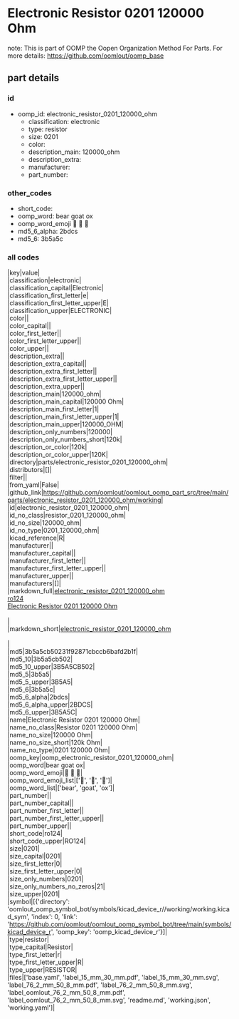 # Electronic Resistor 0201 120000 Ohm  

note: This is part of OOMP the Oopen Organization Method For Parts. For more details: https://github.com/oomlout/oomp_base

##  part details





### id
* oomp_id: electronic_resistor_0201_120000_ohm
  * classification: electronic
  * type: resistor
  * size: 0201
  * color: 
  * description_main: 120000_ohm
  * description_extra: 
  * manufacturer: 
  * part_number: 

### other_codes
* short_code: 
* oomp_word: bear goat ox
* oomp_word_emoji :bear: :goat: :ox:
* md5_6_alpha: 2bdcs
* md5_6: 3b5a5c

### all codes 
|key|value|  
|classification|electronic|  
|classification_capital|Electronic|  
|classification_first_letter|e|  
|classification_first_letter_upper|E|  
|classification_upper|ELECTRONIC|  
|color||  
|color_capital||  
|color_first_letter||  
|color_first_letter_upper||  
|color_upper||  
|description_extra||  
|description_extra_capital||  
|description_extra_first_letter||  
|description_extra_first_letter_upper||  
|description_extra_upper||  
|description_main|120000_ohm|  
|description_main_capital|120000 Ohm|  
|description_main_first_letter|1|  
|description_main_first_letter_upper|1|  
|description_main_upper|120000_OHM|  
|description_only_numbers|120000|  
|description_only_numbers_short|120k|  
|description_or_color|120k|  
|description_or_color_upper|120K|  
|directory|parts/electronic_resistor_0201_120000_ohm|  
|distributors|[]|  
|filter||  
|from_yaml|False|  
|github_link|https://github.com/oomlout/oomlout_oomp_part_src/tree/main/parts/electronic_resistor_0201_120000_ohm/working|  
|id|electronic_resistor_0201_120000_ohm|  
|id_no_class|resistor_0201_120000_ohm|  
|id_no_size|120000_ohm|  
|id_no_type|0201_120000_ohm|  
|kicad_reference|R|  
|manufacturer||  
|manufacturer_capital||  
|manufacturer_first_letter||  
|manufacturer_first_letter_upper||  
|manufacturer_upper||  
|manufacturers|[]|  
|markdown_full|[electronic_resistor_0201_120000_ohm](https://github.com/oomlout/oomlout_oomp_part_src/tree/main/parts/electronic_resistor_0201_120000_ohm/working)<br>[ro124](https://github.com/oomlout/oomlout_oomp_part_src/tree/main/parts/electronic_resistor_0201_120000_ohm/working)<br>[Electronic Resistor 0201 120000 Ohm](https://github.com/oomlout/oomlout_oomp_part_src/tree/main/parts/electronic_resistor_0201_120000_ohm/working)<br><br>|  
|markdown_short|[electronic_resistor_0201_120000_ohm](https://github.com/oomlout/oomlout_oomp_part_src/tree/main/parts/electronic_resistor_0201_120000_ohm/working)<br><br>|  
|md5|3b5a5cb50231f92871cbccb6bafd2b1f|  
|md5_10|3b5a5cb502|  
|md5_10_upper|3B5A5CB502|  
|md5_5|3b5a5|  
|md5_5_upper|3B5A5|  
|md5_6|3b5a5c|  
|md5_6_alpha|2bdcs|  
|md5_6_alpha_upper|2BDCS|  
|md5_6_upper|3B5A5C|  
|name|Electronic Resistor 0201 120000 Ohm|  
|name_no_class|Resistor 0201 120000 Ohm|  
|name_no_size|120000 Ohm|  
|name_no_size_short|120k Ohm|  
|name_no_type|0201 120000 Ohm|  
|oomp_key|oomp_electronic_resistor_0201_120000_ohm|  
|oomp_word|bear goat ox|  
|oomp_word_emoji|:bear: :goat: :ox:|  
|oomp_word_emoji_list|[':bear:', ':goat:', ':ox:']|  
|oomp_word_list|['bear', 'goat', 'ox']|  
|part_number||  
|part_number_capital||  
|part_number_first_letter||  
|part_number_first_letter_upper||  
|part_number_upper||  
|short_code|ro124|  
|short_code_upper|RO124|  
|size|0201|  
|size_capital|0201|  
|size_first_letter|0|  
|size_first_letter_upper|0|  
|size_only_numbers|0201|  
|size_only_numbers_no_zeros|21|  
|size_upper|0201|  
|symbol|[{'directory': 'oomlout_oomp_symbol_bot/symbols/kicad_device_r//working/working.kicad_sym', 'index': 0, 'link': 'https://github.com/oomlout/oomlout_oomp_symbol_bot/tree/main/symbols/kicad_device_r', 'oomp_key': 'oomp_kicad_device_r'}]|  
|type|resistor|  
|type_capital|Resistor|  
|type_first_letter|r|  
|type_first_letter_upper|R|  
|type_upper|RESISTOR|  
|files|['base.yaml', 'label_15_mm_30_mm.pdf', 'label_15_mm_30_mm.svg', 'label_76_2_mm_50_8_mm.pdf', 'label_76_2_mm_50_8_mm.svg', 'label_oomlout_76_2_mm_50_8_mm.pdf', 'label_oomlout_76_2_mm_50_8_mm.svg', 'readme.md', 'working.json', 'working.yaml']|  
